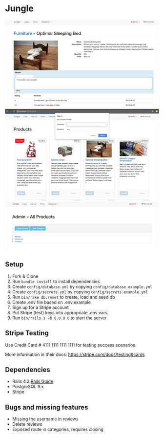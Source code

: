 # Jungle

![""](https://github.com/ashToronto/Jungle/blob/master/docs/Screen%20Shot%202018-06-22%20at%209.23.40%20PM.png?raw=true) 
![""](https://github.com/ashToronto/Jungle/blob/master/docs/Screen%20Shot%202018-06-22%20at%209.26.21%20PM.png?raw=true)
![""](https://github.com/ashToronto/Jungle/blob/master/docs/Screen%20Shot%202018-06-22%20at%209.26.56%20PM.png?raw=true)

## Setup

1. Fork & Clone
2. Run `bundle install` to install dependencies
3. Create `config/database.yml` by copying `config/database.example.yml`
4. Create `config/secrets.yml` by copying `config/secrets.example.yml`
5. Run `bin/rake db:reset` to create, load and seed db
6. Create .env file based on .env.example
7. Sign up for a Stripe account
8. Put Stripe (test) keys into appropriate .env vars
9. Run `bin/rails s -b 0.0.0.0` to start the server

## Stripe Testing

Use Credit Card # 4111 1111 1111 1111 for testing success scenarios.

More information in their docs: <https://stripe.com/docs/testing#cards>

## Dependencies

* Rails 4.2 [Rails Guide](http://guides.rubyonrails.org/v4.2/)
* PostgreSQL 9.x
* Stripe

## Bugs and missing features
* Missing the username in reviews 
* Delete reviews
* Exposed route in categories, requires closing
